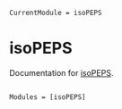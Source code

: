 ```@meta
CurrentModule = isoPEPS
```

# isoPEPS

Documentation for [isoPEPS](https://github.com/yuqingrong/isoPEPS.jl).

```@index
```

```@autodocs
Modules = [isoPEPS]
```
